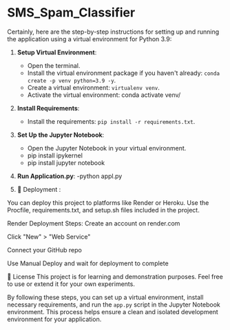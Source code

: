 # SMS_Spam_Classifier

Certainly, here are the step-by-step instructions for setting up and running the application using a virtual environment for Python 3.9:

1. **Setup Virtual Environment**:
   - Open the terminal.
   - Install the virtual environment package if you haven't already: `conda create -p venv python=3.9 -y`.
   - Create a virtual environment: `virtualenv venv`.
   - Activate the virtual environment:
    conda activate venv/


2. **Install Requirements**:
   - Install the requirements: `pip install -r requirements.txt`.

3. **Set Up the Jupyter Notebook**:
   - Open the Jupyter Notebook in your virtual environment.
   - pip install ipykernel
   - pip install jupyter notebook

4. **Run Application.py**:
   -python appl.py

5. 🚀 Deployment :

 You can deploy this project to platforms like Render or Heroku. Use the Procfile, requirements.txt, and setup.sh files included in the project.

 Render Deployment Steps:
 Create an account on render.com

 Click "New" > "Web Service"

 Connect your GitHub repo

 Use Manual Deploy and wait for deployment to complete


📄 License
This project is for learning and demonstration purposes. Feel free to use or extend it for your own experiments.
   

 

By following these steps, you can set up a virtual environment, install necessary requirements, and run the `app.py` script in the Jupyter Notebook environment. This process helps ensure a clean and isolated development environment for your application.

